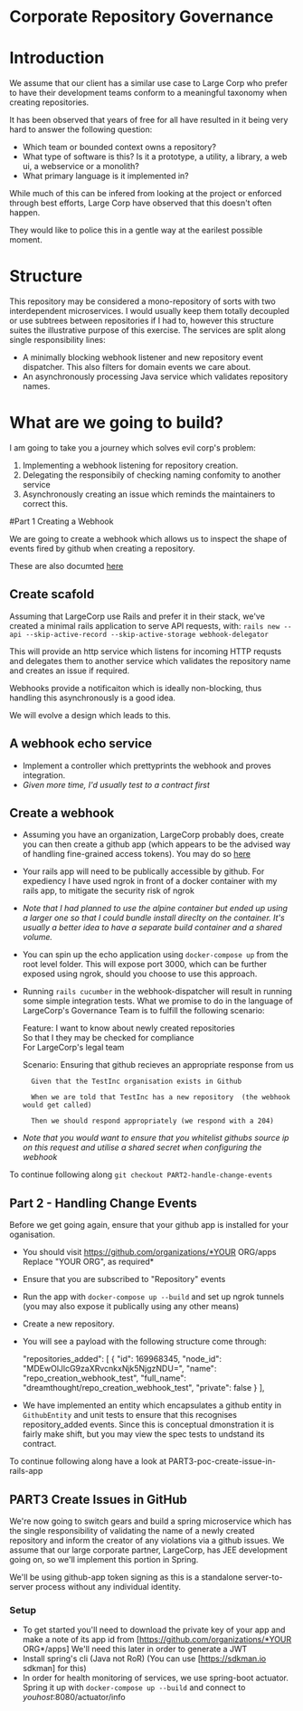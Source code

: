 # Corporate Repository Governance

# Introduction
We assume that our client has a similar use case to Large Corp who prefer to have their development teams conform to a meaningful taxonomy when creating repositories. 

It has been observed that years of free for all have resulted in it being very hard to answer the following question:
* Which team or bounded context owns a repository?
* What type of software is this? Is it a prototype, a utility, a library, a web ui, a webservice or a monolith?
* What primary language is it implemented in?

While much of this can be infered from looking at the project or enforced through best efforts, Large Corp have observed that this doesn't often happen.

They would like to police this in a gentle way at the earilest possible moment.

# Structure

This repository may be considered a mono-repository of sorts with two interdependent microservices. I would usually keep them totally decoupled or use subtrees between repositories if I had to, however this structure suites the illustrative purpose of this exercise. The services are split along single responsibility lines:
* A minimally blocking webhook listener and new repository event dispatcher. This also filters for domain events we care about.
* An asynchronously processing Java service which validates repository names.

# What are we going to build?

I am going to take you a journey which solves evil corp's problem:
1. Implementing a webhook listening for repository creation.
1. Delegating the responsibily of checking naming confomity to another service
1. Asynchronously creating an issue which reminds the maintainers to correct this.

#Part 1 Creating a Webhook

We are going to create a webhook which allows us to inspect the shape of events fired by github when creating a repository.

These are also documted [here](https://developer.github.com/v3/activity/events/types/#repositoryevent)

## Create scafold
Assuming that LargeCorp use Rails and prefer it in their stack, we've created a  minimal rails application to serve API requests, with:
`rails new --api --skip-active-record --skip-active-storage webhook-delegator`

This will provide an http service which listens for incoming HTTP requsts and delegates them to another service which validates the repository name and creates an issue if required.

Webhooks provide a notificaiton which is ideally non-blocking, thus handling this asynchronously is a good idea.

We will evolve a design which leads to this.

## A webhook echo service

* Implement a controller which prettyprints the webhook and proves integration.
* _Given more time, I'd usually test to a contract first_

## Create a webhook

* Assuming you have an organization, LargeCorp probably does, create you can then create a github app (which appears to be the advised way of handling fine-grained access tokens). You may do so [here](https://github.com/organizations/dreamthought/settings/apps)
* Your rails app will need to be publically accessible by github. For expediency I have used ngrok in front of a docker container with my rails app, to mitigate the security risk of ngrok 
* _Note that I had planned to use the alpine container but ended up using a larger one so that I could bundle install direclty on the container. It's usually a better idea to have a separate build container and a shared volume._
* You can spin up the echo application using `docker-compose up` from the root level folder. This will expose port 3000, which can be further exposed using ngrok, should you choose to use this approach.
* Running `rails cucumber` in the webhook-dispatcher will result in running some simple integration tests. What we promise to do in the language of LargeCorp's Governance Team is to fulfill the following scenario:

  Feature: I want to know about newly created repositories  
    So that I they may be checked for compliance  
    For LargeCorp's legal team  

    Scenario: Ensuring that github recieves an appropriate response from us

        Given that the TestInc organisation exists in Github

        When we are told that TestInc has a new repository  (the webhook would get called)

        Then we should respond appropriately (we respond with a 204)

* *Note that you would want to ensure that you whitelist githubs source ip on this request and utilise a shared secret when configuring the webhook*

To continue following along `git checkout PART2-handle-change-events`

## Part 2 - Handling Change Events

Before we get going again, ensure that your github app is installed for your oganisation.

* You should visit https://github.com/organizations/*YOUR ORG/apps
Replace "YOUR ORG", as required*
* Ensure that you are subscribed to "Repository" events
* Run the app with `docker-compose up --build` and set up ngrok tunnels (you may also expose it publically using any other means) 
* Create a new repository.
* You will see a payload with the following structure come through:

  "repositories\_added": [
    {
      "id": 169968345,
      "node_id": "MDEwOlJlcG9zaXRvcnkxNjk5NjgzNDU=",
      "name": "repo_creation_webhook_test",
      "full_name": "dreamthought/repo_creation_webhook_test",
      "private": false
    }
  ],
  
* We have implemented an entity which encapsulates a github entity in `GithubEntity` and unit tests to ensure that this recognises repository\_added events. Since this is conceptual dmonstration it is fairly make shift, but you may view the spec tests to undstand its contract.

To continue following along have a look at PART3-poc-create-issue-in-rails-app

## PART3 Create Issues in GitHub

We're now going to switch gears and build a spring microservice which has the single responsibility of validating the name of a newly created repository and inform the creator of any violations via a github issues. We assume that our large corporate partner, LargeCorp, has JEE development going on, so we'll implement this portion in Spring.

We'll be using github-app token signing as this is a standalone server-to-server process without any individual identity.

### Setup 
* To get started you'll need to download the private key of your app and make a note of its app id from  [https://github.com/organizations/*YOUR ORG*/apps] We'll need this later in order to generate a JWT
* Install spring's cli (Java not RoR) (You can use [https://sdkman.io sdkman] for this)
* In order for health monitoring of services, we use spring-boot actuator. Spring it up with `docker-compose up --build` and connect to *youhost*:8080/actuator/info

